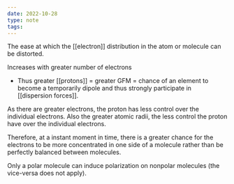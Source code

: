 ```yaml
---
date: 2022-10-28
type: note
tags:
---
```


The ease at which the [[electron]] distribution in the atom or molecule can be distorted.

Increases with greater number of electrons
- Thus greater [[protons]] = greater GFM = chance of an element to become a temporarily dipole and thus strongly participate in [[dispersion forces]].

As there are greater electrons, the proton has less control over the individual electrons. Also the greater atomic radii, the less control the proton have over the individual electrons.

Therefore, at a instant moment in time, there is a greater chance for the electrons to be more concentrated in one side of a molecule rather than be perfectly balanced between molecules.

Only a polar molecule can induce polarization on nonpolar molecules (the vice-versa does not apply).
